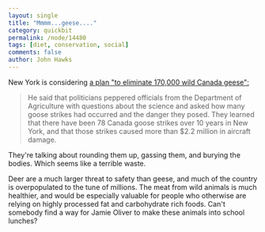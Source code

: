 ```yaml
---
layout: single 
title: "Mmmm...geese...." 
category: quickbit
permalink: /node/14480
tags: [diet, conservation, social] 
comments: false 
author: John Hawks 
---
```


New York is considering <a href="http://cityroom.blogs.nytimes.com/2010/07/23/state-plans-to-eliminate-170000-canada-geese/">a plan "to eliminate 170,000 wild Canada geese":</a>

<blockquote>He said that politicians peppered officials from the Department of Agriculture with questions about the science and asked how many goose strikes had occurred and the danger they posed. They learned that there have been 78 Canada goose strikes over 10 years in New York, and that those strikes caused more than $2.2 million in aircraft damage.</blockquote>

They're talking about rounding them up, gassing them, and burying the bodies. Which seems like a terrible waste. 

Deer are a much larger threat to safety than geese, and much of the country is overpopulated to the tune of millions. The meat from wild animals is much healthier, and would be especially valuable for people who otherwise are relying on highly processed fat and carbohydrate rich foods. Can't somebody find a way for Jamie Oliver to make these animals into school lunches? 

